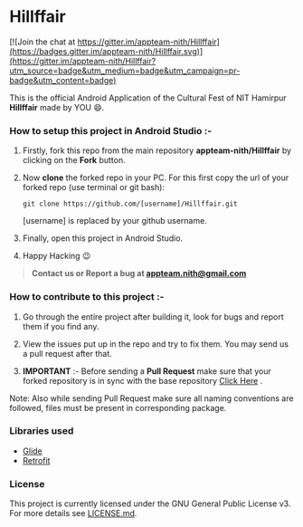 # Hillffair

[![Join the chat at https://gitter.im/appteam-nith/Hillffair](https://badges.gitter.im/appteam-nith/Hillffair.svg)](https://gitter.im/appteam-nith/Hillffair?utm_source=badge&utm_medium=badge&utm_campaign=pr-badge&utm_content=badge)

This is the official Android Application of the Cultural Fest of NIT Hamirpur **Hillffair** made by YOU :smile:.

### How to setup this project in Android Studio :-

1. Firstly, fork this repo from the main repository **appteam-nith/Hillffair** by clicking on the **Fork** button.

2. Now **clone** the forked repo in your PC. For this first copy the url of your forked repo (use terminal or git bash):

   	`git clone https://github.com/[username]/Hillffair.git`

   	[username] is replaced by your github username.

3. Finally, open this project in Android Studio.

4. Happy Hacking :wink:

>**Contact us or Report a bug at appteam.nith@gmail.com**

### How to contribute to this project :-

1. Go through the entire project after building it, look for bugs and report them if you find any.

2. View the issues put up in the repo and try to fix them. You may send us a pull request after that.

3. **IMPORTANT** :- Before sending a **Pull Request** make sure that your forked repository is in sync with the base repository [Click Here](https://github.com/appteam-nith/festnimbus/wiki/Stay-in-Sync-with-Base-Repository) .

Note: Also while sending Pull Request make sure all naming conventions are followed, files must be present in corresponding package.

### Libraries used
- [Glide](https://github.com/bumptech/glide)
- [Retrofit](https://github.com/square/retrofit)

### License
This project is currently licensed under the GNU General Public License v3.  
For more details see [LICENSE.md](https://github.com/appteam-nith/Hillffair/blob/master/LICENSE.md).
